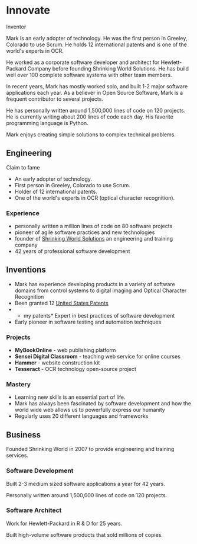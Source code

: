# Innovate

Inventor

Mark is an early adopter of technology. He was the first person in Greeley, Colorado 
to use Scrum. He holds 12 international patents and is one of the world's experts in OCR.

He worked as a corporate software developer and architect for Hewlett-Packard Company 
before founding Shrinking World Solutions.  He has build well over 100 complete software
systems with other team members.  

In recent years, Mark has mostly worked solo, and built 1-2 major software applications
each year.  As a believer in Open Source Software, Mark is a frequent contributor to
several projects.

He has personally written around 1,500,000 lines of code on 120 projects.  He is currently
writing about 200 lines of code each day.  His favorite programming language is Python.

Mark enjoys creating simple solutions to complex technical problems.


## Engineering
Claim to fame

* An early adopter of technology. 
* First person in Greeley, Colorado to use Scrum. 
* Holder of 12 international patents. 
* One of the world's experts in OCR (optical character recognition).


### Experience

* personally written a million lines of code on 80 software projects
* pioneer of agile software practices and new technologies
* founder of  [Shrinking World Solutions](http://shrinking-world.com)  an
engineering and training company
* 42 years of professional software development


## Inventions

* Mark has experience developing products in a variety of software domains from
control systems to digital imaging and Optical Character Recognition
* Been granted 12 [United States Patents](http://patft.uspto.gov/netacgi/nph-Parser?Sect1=PTO2&Sect2=HITOFF&u=%2Fnetahtml%2FPTO%2Fsearch-adv.htm&r=1&p=1&f=G&l=50&d=PTXT&S1=seaman-mark-d.INNM.&OS=in/seaman-mark-d&RS=IN/seaman-mark-d)
*  - my patents* Expert in best practices of software development
* Early pioneer in software testing and automation techniques

### Projects

* **MyBookOnline** - web publishing platform
* **Sensei Digital Classroom** - teaching web service for online courses
* **Hammer** - website construction kit
* **Tesseract** - OCR technology open-source project

### Mastery

* Learning new skills is an essential part of life.
* Mark has always been fascinated by software development and how the world 
wide web allows us to powerfully express our humanity
* Regularly uses 20 different languages and frameworks



##  Business
Founded Shrinking World in 2007 to provide engineering and training services.


###  Software Development
Built 2-3 medium sized software applications a year for 42 years. 

Personally written around 1,500,000 lines of code on 120 projects.

### Software Architect
Work for Hewlett-Packard in R & D for 25 years.

Built high-volume software products that sold millions of copies.

